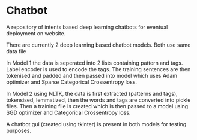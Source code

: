 # Chatbot
A repository of intents based deep learning chatbots for eventual deployment on website. 

There are currently 2 deep learning based chatbot models. Both use same data file 

In Model 1 the data is seperated into 2 lists containing pattern and tags. Label encoder is used to encode the tags. The training sentences are then tokenised and padded and then passed into model which uses Adam optimizer and Sparse Categorical Crossentropy loss.

In Model 2 using NLTK, the data is first extracted (patterns and tags), tokensised, lemmatized, then the words and tags are converted into pickle files. Then a training file is created which is then passed to a model using SGD optimizer and Categorical Crossentropy loss.

A chatbot gui (created using tkinter) is present in both models for testing purposes.

